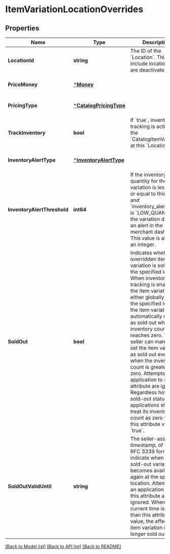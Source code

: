 # ItemVariationLocationOverrides

## Properties

 Name                        | Type                                             | Description                                                                                                                                                                                                                                                                                                                                                                                                                                                                                                                                                                                                               | Notes                        
-----------------------------|--------------------------------------------------|---------------------------------------------------------------------------------------------------------------------------------------------------------------------------------------------------------------------------------------------------------------------------------------------------------------------------------------------------------------------------------------------------------------------------------------------------------------------------------------------------------------------------------------------------------------------------------------------------------------------------|------------------------------
 **LocationId**              | **string**                                       | The ID of the &#x60;Location&#x60;. This can include locations that are deactivated.                                                                                                                                                                                                                                                                                                                                                                                                                                                                                                                                      | [optional] [default to null] 
 **PriceMoney**              | [***Money**](Money.md)                           |                                                                                                                                                                                                                                                                                                                                                                                                                                                                                                                                                                                                                           | [optional] [default to null] 
 **PricingType**             | [***CatalogPricingType**](CatalogPricingType.md) |                                                                                                                                                                                                                                                                                                                                                                                                                                                                                                                                                                                                                           | [optional] [default to null] 
 **TrackInventory**          | **bool**                                         | If &#x60;true&#x60;, inventory tracking is active for the &#x60;CatalogItemVariation&#x60; at this &#x60;Location&#x60;.                                                                                                                                                                                                                                                                                                                                                                                                                                                                                                  | [optional] [default to null] 
 **InventoryAlertType**      | [***InventoryAlertType**](InventoryAlertType.md) |                                                                                                                                                                                                                                                                                                                                                                                                                                                                                                                                                                                                                           | [optional] [default to null] 
 **InventoryAlertThreshold** | **int64**                                        | If the inventory quantity for the variation is less than or equal to this value and &#x60;inventory_alert_type&#x60; is &#x60;LOW_QUANTITY&#x60;, the variation displays an alert in the merchant dashboard.  This value is always an integer.                                                                                                                                                                                                                                                                                                                                                                            | [optional] [default to null] 
 **SoldOut**                 | **bool**                                         | Indicates whether the overridden item variation is sold out at the specified location.  When inventory tracking is enabled on the item variation either globally or at the specified location, the item variation is automatically marked as sold out when its inventory count reaches zero. The seller can manually set the item variation as sold out even when the inventory count is greater than zero. Attempts by an application to set this attribute are ignored. Regardless how the sold-out status is set, applications should treat its inventory count as zero when this attribute value is &#x60;true&#x60;. | [optional] [default to null] 
 **SoldOutValidUntil**       | **string**                                       | The seller-assigned timestamp, of the RFC 3339 format, to indicate when this sold-out variation becomes available again at the specified location. Attempts by an application to set this attribute are ignored. When the current time is later than this attribute value, the affected item variation is no longer sold out.                                                                                                                                                                                                                                                                                             | [optional] [default to null] 

[[Back to Model list]](../README.md#documentation-for-models) [[Back to API list]](../README.md#documentation-for-api-endpoints) [[Back to README]](../README.md)

